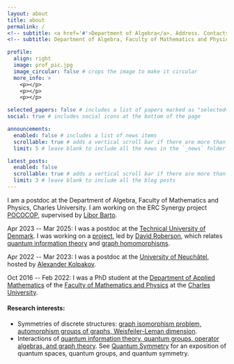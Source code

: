 ```yaml
---
layout: about
title: about
permalink: /
<!-- subtitle: <a href='#'>Department of Algebra</a>. Address. Contacts. Motto. Etc. -->
<!-- subtitle: Department of Algebra, Faculty of Mathematics and Physics, Charles University -->

profile:
  align: right
  image: prof_pic.jpg
  image_circular: false # crops the image to make it circular
  more_info: >
    <p></p>
    <p></p>
    <p></p>

selected_papers: false # includes a list of papers marked as "selected={true}"
social: true # includes social icons at the bottom of the page

announcements:
  enabled: false # includes a list of news items
  scrollable: true # adds a vertical scroll bar if there are more than 3 news items
  limit: 5 # leave blank to include all the news in the `_news` folder

latest_posts:
  enabled: false
  scrollable: true # adds a vertical scroll bar if there are more than 3 new posts items
  limit: 3 # leave blank to include all the blog posts
---
```


I am a postdoc at the Department of Algebra, Faculty of Mathematics and Physics, Charles University.
I am working on the ERC Synergy project [POCOCOP](https://pococop.eu), supervised by [Libor Barto](https://www2.karlin.mff.cuni.cz/~barto/index.html).

Apr 2023 -- Mar 2025: I was a postdoc at the [Technical University of Denmark](https://www.dtu.dk). I was working on a [project](https://www.carlsbergfondet.dk/da/Forskningsaktiviteter/Bevillingsstatistik/Bevillingsoversigt/CF21_0682_David-E-Roberson), led by [David Roberson](https://sites.google.com/site/davideroberson/), which relates [quantum information theory](https://en.wikipedia.org/wiki/Quantum_information) and [graph homomorphisms](https://en.wikipedia.org/wiki/Graph_homomorphism). 

Apr 2022 -- Mar 2023: I was a postdoc at the [University of Neuchâtel](https://www.unine.ch), hosted by [Alexander Kolpakov](https://sashakolpakov.wordpress.com).

Oct 2016 -- Feb 2022: I was a PhD student at the [Department of Applied Mathematics](https://www.mff.cuni.cz/en/kam) of the [Faculty of Mathematics and Physics](https://www.mff.cuni.cz/en) at the [Charles University](https://cuni.cz/uken-1.html).


#### Research interests:

* Symmetries of discrete structures: [graph isomorphism problem, automorphism groups of graphs, Weisfeiler-Leman dimension](https://dl.acm.org/doi/pdf/10.1145/3372123).
* Interactions of [quantum information theory, quantum groups, operator algebras, and graph theory](https://www.newton.ac.uk/event/qia/). See [Quantum Symmetry](https://www.math.uni-sb.de/ag/speicher/weber/SnapshotQuantumSymmetryMoritzWeber2019.pdf) for an exposition of quantum spaces, quantum groups, and quantum symmetry.


